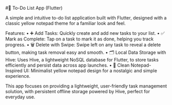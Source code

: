 #📝 To-Do List App (Flutter)

A simple and intuitive to-do list application built with Flutter, designed with a classic yellow notepad theme for a familiar look and feel.

Features:
	•	➕ Add Tasks: Quickly create and add new tasks to your list.
	•	✅ Mark as Complete: Tap on a task to mark it as done, helping you track progress.
	•	🗑️ Delete with Swipe: Swipe left on any task to reveal a delete button, making task removal easy and smooth.
	•	🗂️ Local Data Storage with Hive: Uses Hive, a lightweight NoSQL database for Flutter, to store tasks efficiently and persist data across app launches.
	•	🎨 Clean Notepad-Inspired UI: Minimalist yellow notepad design for a nostalgic and simple experience.

This app focuses on providing a lightweight, user-friendly task management solution, with persistent offline storage powered by Hive, perfect for everyday use.

